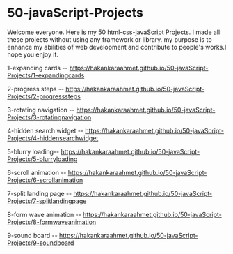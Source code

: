 # 50-javaScript-Projects


Welcome everyone. Here is my 50 html-css-javaScript Projects.
I made all these projects without using any framework or library.
my purpose is to enhance my abilities of web development and contribute
to people's works.I hope you enjoy it.

1-expanding cards -- https://hakankaraahmet.github.io/50-javaScript-Projects/1-expandingcards

2-progress steps -- https://hakankaraahmet.github.io/50-javaScript-Projects/2-progresssteps

3-rotating navigation -- https://hakankaraahmet.github.io/50-javaScript-Projects/3-rotatingnavigation

4-hidden search widget -- https://hakankaraahmet.github.io/50-javaScript-Projects/4-hiddensearchwidget

5-blurry loading-- https://hakankaraahmet.github.io/50-javaScript-Projects/5-blurryloading

6-scroll animation -- https://hakankaraahmet.github.io/50-javaScript-Projects/6-scrollanimation

7-split landing page -- https://hakankaraahmet.github.io/50-javaScript-Projects/7-splitlandingpage

8-form wave animation -- https://hakankaraahmet.github.io/50-javaScript-Projects/8-formwaveanimation

9-sound board -- https://hakankaraahmet.github.io/50-javaScript-Projects/9-soundboard
